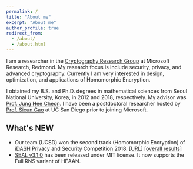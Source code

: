 ```yaml
---
permalink: /
title: "About me"
excerpt: "About me"
author_profile: true
redirect_from: 
  - /about/
  - /about.html
---
```


I am a researcher in the [Cryptography Research Group](https://www.microsoft.com/en-us/research/group/cryptography-research/) at Microsoft Research, Redmond.
My research focus is include security, privacy, and advanced cryptography. Currently I am very interested in design, optimization, and applications of Homomorphic Encryption.

I obtained my B.S. and Ph.D. degrees in mathematical sciences from Seoul National University, Korea, in 2012 and 2018, respectively. My advisor was [Prof. Jung Hee Cheon](http://www.math.snu.ac.kr/~jhcheon/xe2/).
I have been a postdoctoral researcher hosted by [Prof. Sicun Gao](https://scungao.github.io) at UC San Diego prior to joining Microsoft.

<!--
  * [Library](https://github.com/snucrypto/HEAAN)
  * Construction
    * Basic Scheme [[CKKS17]](https://yongsoosong.github.io/files/papers/HEAAN.pdf) [[code]](https://github.com/kimandrik/HEAAN)
    * Bootstrapping [[CHKKS18]](https://yongsoosong.github.io/files/papers/HEAAN_boot.pdf) [[code]](https://github.com/kimandrik/HEAANBOOT)
    * Full RNS HEAAN [[CHKKS18b]](https://yongsoosong.github.io/files/papers/RNS.pdf) [[code]](https://github.com/HanKyoohyung/FullRNS-HEAAN)
    * Real HEAAN [[KS18]](https://yongsoosong.github.io/files/papers/HEAAN_real.pdf)
  * Applications
    * Neural Networks [[JKLS18]](https://yongsoosong.github.io/files/papers/matrix.pdf)
    * Logistic Regression Model Training [[CKKS18]](https://yongsoosong.github.io/files/papers/ensemble.pdf) [[KSKLC18 (iDASH17)]](https://yongsoosong.github.io/files/papers/idash17.pdf) [[KSWXJ18]](https://yongsoosong.github.io/files/papers/HELR.pdf)-->

## What's NEW
  * Our team (UCSD) won the second track (Homomorphic Encryption) of iDASH Privacy and Security Competition 2018. [[URL]](http://www.humangenomeprivacy.org/2018/) [[overall results]](https://yongsoosong.github.io/images/idash18_track2.jpg)
  * [SEAL v3.1.0](http://sealcrypto.org/) has been released under MIT license. It now supports the Full RNS variant of HEAAN.